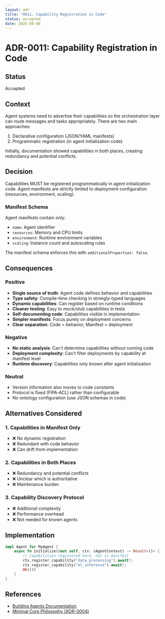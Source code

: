 ```yaml
---
layout: adr
title: "0011. Capability Registration in Code"
status: accepted
date: 2025-08-08
---
```


# ADR-0011: Capability Registration in Code

## Status
Accepted

## Context
Agent systems need to advertise their capabilities so the orchestration layer can route messages and tasks appropriately. There are two main approaches:
1. Declarative configuration (JSON/YAML manifests)
2. Programmatic registration (in agent initialization code)

Initially, documentation showed capabilities in both places, creating redundancy and potential conflicts.

## Decision
Capabilities MUST be registered programmatically in agent initialization code. Agent manifests are strictly limited to deployment configuration (resources, environment, scaling).

### Manifest Schema
Agent manifests contain only:
- `name`: Agent identifier
- `resources`: Memory and CPU limits
- `environment`: Runtime environment variables
- `scaling`: Instance count and autoscaling rules

The manifest schema enforces this with `additionalProperties: false`.

## Consequences

### Positive
- **Single source of truth**: Agent code defines behavior and capabilities
- **Type safety**: Compile-time checking in strongly-typed languages
- **Dynamic capabilities**: Can register based on runtime conditions
- **Cleaner testing**: Easy to mock/stub capabilities in tests
- **Self-documenting code**: Capabilities visible in implementation
- **Simpler manifests**: Focus purely on deployment concerns
- **Clear separation**: Code = behavior, Manifest = deployment

### Negative
- **No static analysis**: Can't determine capabilities without running code
- **Deployment complexity**: Can't filter deployments by capability at manifest level
- **Runtime discovery**: Capabilities only known after agent initialization

### Neutral
- Version information also moves to code constants
- Protocol is fixed (FIPA-ACL) rather than configurable
- No ontology configuration (use JSON schemas in code)

## Alternatives Considered

### 1. Capabilities in Manifest Only
- ❌ No dynamic registration
- ❌ Redundant with code behavior
- ❌ Can drift from implementation

### 2. Capabilities in Both Places
- ❌ Redundancy and potential conflicts
- ❌ Unclear which is authoritative
- ❌ Maintenance burden

### 3. Capability Discovery Protocol
- ❌ Additional complexity
- ❌ Performance overhead
- ❌ Not needed for known agents

## Implementation
```rust
impl Agent for MyAgent {
    async fn initialize(&mut self, ctx: &AgentContext) -> Result<()> {
        // Capabilities registered here, not in manifest
        ctx.register_capability("data_processing").await?;
        ctx.register_capability("ml_inference").await?;
        Ok(())
    }
}
```

## References
- [Building Agents Documentation](../../website/docs/developer-guide/building-agents.md)
- [Minimal Core Philosophy (ADR-0004)](0004-minimal-core-philosophy.md)
